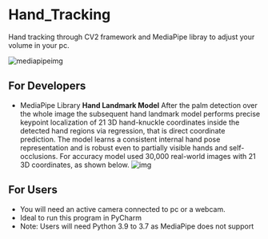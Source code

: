 # Hand_Tracking
Hand tracking through CV2 framework and MediaPipe libray to adjust your volume in your pc.

![mediapipeimg](hand.gif)

## For Developers
* MediaPipe Library
**Hand Landmark Model**
After the palm detection over the whole image the subsequent hand landmark model performs precise keypoint
localization of 21 3D hand-knuckle coordinates inside the detected hand regions via regression, that is direct coordinate prediction.
The model learns a consistent internal hand pose representation and is robust even to partially visible hands and self-occlusions.
For accuracy model used 30,000 real-world images with 21 3D coordinates, as shown below.
![img](https://google.github.io/mediapipe/images/mobile/hand_landmarks.png)

## For Users
* You will need an active camera connected to pc or a webcam.
* Ideal to run this program in PyCharm
* Note: Users will need Python 3.9 to 3.7 as MediaPipe does not support 
